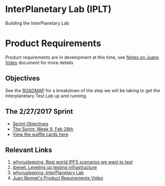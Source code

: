# InterPlanetary Lab (IPLT)
Building the InterPlanetary Lab

# Product Requirements
Product requirements are in development at this time, see [Notes on Juans Video](https://github.com/ipfs/test-lab/blob/master/notes-on-jauns-video.md) document for more details

## Objectives
See the [ROADMAP](https://github.com/ipfs/test-lab/blob/master/ROADMAP.md) for a breakdown of the step we will be taking to get the Interplanetary Test Lab up and running.

## The 2/27/2017 Sprint
- [Sprint Objectives]()
- [The Sprint: Week 9, Feb 26th](https://github.com/ipfs/pm/issues/354)
- [View the waffle cards here](https://waffle.io/ipfs/test-lab)

## Relevant Links
1. [whyrusleeping: Real world IPFS scenarios we want to test](https://github.com/ipfs/notes/issues/211)
2. [jbenet: Leveling up testing infrastructure](https://github.com/ipfs/notes/issues/202)
3. [whyrusleeping: InterPlanetary Lab](https://github.com/ipfs/notes/issues/191)
4. [Juan Bennet's Product Requirements Video](https://www.youtube.com/watch?v=giQfhypeo7g)
